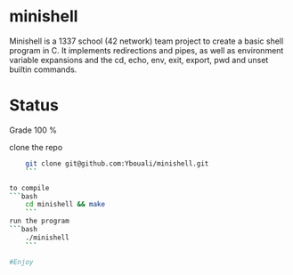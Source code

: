 # minishell 

Minishell is a 1337 school (42 network) team project to create a basic shell program in C. It implements redirections and pipes, as well as environment variable expansions and the cd, echo, env, exit, export, pwd and unset builtin commands.

# Status 
Grade 100 %

clone the repo
```bash
    git clone git@github.com:Ybouali/minishell.git
    ```

to compile
```bash
    cd minishell && make
    ```
run the program
```bash
    ./minishell
    ```

#Enjoy

